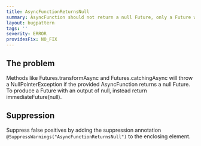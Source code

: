 ```yaml
---
title: AsyncFunctionReturnsNull
summary: AsyncFunction should not return a null Future, only a Future whose result is null.
layout: bugpattern
tags: ''
severity: ERROR
providesFix: NO_FIX
---
```


<!--
*** AUTO-GENERATED, DO NOT MODIFY ***
To make changes, edit the @BugPattern annotation or the explanation in docs/bugpattern.
-->

## The problem
Methods like Futures.transformAsync and Futures.catchingAsync will throw a NullPointerException if the provided AsyncFunction returns a null Future. To produce a Future with an output of null, instead return immediateFuture(null).

## Suppression
Suppress false positives by adding the suppression annotation `@SuppressWarnings("AsyncFunctionReturnsNull")` to the enclosing element.
